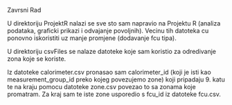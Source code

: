 Zavrsni Rad

U direktoriju ProjektR nalazi se sve sto sam napravio na Projektu R (analiza podataka, graficki prikazi i odvajanje povoljnih). Vecinu tih datoteka cu ponovno iskoristiti uz manje promjene (dodavanje fcu tipa).

U direktoriju csvFiles se nalaze datoteke koje sam koristio za odredivanje zona koje se koriste.

Iz datoteke calorimeter.csv pronasao sam calorimeter_id (koji je isti kao measurement_group_id preko kojeg povezujemo zone) koji pripadaju 9. katu te na kraju pomocu datoteke zone.csv povezao to sa zonama koje promatram. Za kraj sam te iste zone usporedio s fcu_id iz datoteke fcu.csv.
